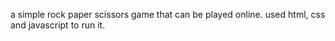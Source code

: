 a simple rock paper scissors game that can be played online.
used html, css and javascript to run it.

